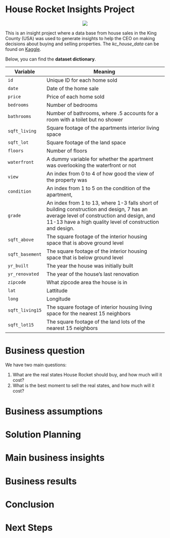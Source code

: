 # House Rocket Insights Project

<p align="center">
  <img src="https://media.istockphoto.com/photos/home-for-sale-real-estate-sign-and-house-picture-id168769007?b=1&k=20&m=168769007&s=170667a&w=0&h=tUpO0uPn6vE4y-nI4hc770jraItM0rxUEi8YJuzM6q8="/>
</p>

This is an insight project where a data base from house sales in the King County (USA) was used to generate insights to help the CEO on making decisions about buying and selling properties. The *kc_house_data* can be found on [Kaggle](https://www.kaggle.com/harlfoxem/housesalesprediction). 

Below, you can find the __dataset dictionary__.

**Variable** | **Meaning** 
--- | --- 
`id`  | Unique ID for each home sold
`date`| Date of the home sale
`price` | Price of each home sold
`bedrooms` | Number of bedrooms
`bathrooms` | Number of bathrooms, where .5 accounts for a room with a toilet but no shower
`sqft_living` | Square footage of the apartments interior living space
`sqft_lot` | Square footage of the land space
`floors` | Number of floors
`waterfront` | A dummy variable for whether the apartment was overlooking the waterfront or not
`view` | An index from 0 to 4 of how good the view of the property was
`condition` | An index from 1 to 5 on the condition of the apartment,
`grade` | An index from 1 to 13, where 1-3 falls short of building construction and design, 7 has an average level of construction and design, and 11-13 have a high quality level of construction and design.
`sqft_above` | The square footage of the interior housing space that is above ground level
`sqft_basement` | The square footage of the interior housing space that is below ground level
`yr_built` | The year the house was initially built
`yr_renovated` | The year of the house’s last renovation
`zipcode` | What zipcode area the house is in
`lat` | Lattitude
`long` | Longitude
`sqft_living15` | The square footage of interior housing living space for the nearest 15 neighbors
`sqft_lot15` | The square footage of the land lots of the nearest 15 neighbors


# Business question

We have two main questions:

1. What are the real states House Rocket should buy, and how much will it cost?
2. What is the best moment to sell the real states, and how much will it cost? 
    
# Business assumptions 

# Solution Planning

# Main business insights

# Business results

# Conclusion
   
# Next Steps
